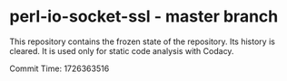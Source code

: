 # perl-io-socket-ssl - master branch

This repository contains the frozen state of the repository.
Its history is cleared. It is used only for static code
analysis with Codacy.

Commit Time: 1726363516